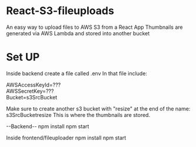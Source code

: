 # React-S3-fileuploads
An easy way to upload files to AWS S3 from a React App
Thumbnails are generated via AWS Lambda and stored into another bucket


# Set UP

Inside backend create a file called .env
In that file include:

AWSAccessKeyId=??? 
<br/>
AWSSecretKey=???
<br/>
Bucket=s3SrcBucket
<br/>

Make sure to create another s3 bucket with "resize" at the end of the name:
s3SrcBucketresize
This is where the thumbnails are stored.

--Backend--
npm install
npm start

Inside frontend/fileuploader
npm install
npm start
